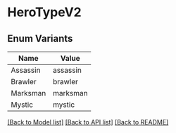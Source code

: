 # HeroTypeV2

## Enum Variants

| Name | Value |
|---- | -----|
| Assassin | assassin |
| Brawler | brawler |
| Marksman | marksman |
| Mystic | mystic |


[[Back to Model list]](../README.md#documentation-for-models) [[Back to API list]](../README.md#documentation-for-api-endpoints) [[Back to README]](../README.md)


